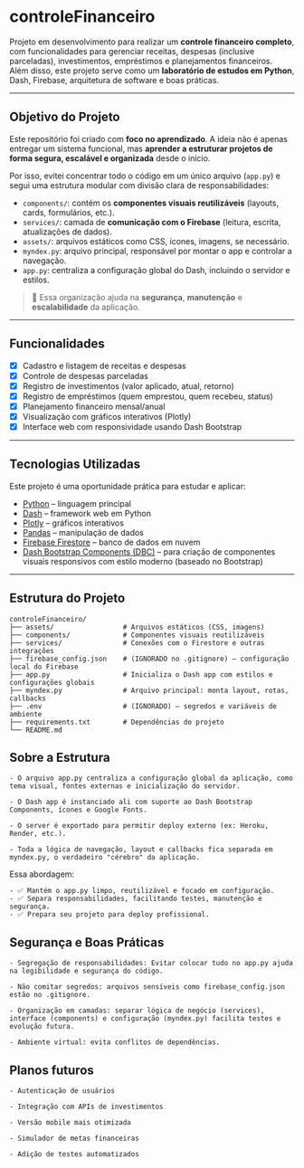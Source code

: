 # controleFinanceiro

Projeto em desenvolvimento para realizar um **controle financeiro completo**, com funcionalidades para gerenciar receitas, despesas (inclusive parceladas), investimentos, empréstimos e planejamentos financeiros.  
Além disso, este projeto serve como um **laboratório de estudos em Python**, Dash, Firebase, arquitetura de software e boas práticas.

---

## Objetivo do Projeto

Este repositório foi criado com **foco no aprendizado**. A ideia não é apenas entregar um sistema funcional, mas **aprender a estruturar projetos de forma segura, escalável e organizada** desde o início.

Por isso, evitei concentrar todo o código em um único arquivo (`app.py`) e segui uma estrutura modular com divisão clara de responsabilidades:

- `components/`: contém os **componentes visuais reutilizáveis** (layouts, cards, formulários, etc.).
- `services/`: camada de **comunicação com o Firebase** (leitura, escrita, atualizações de dados).
- `assets/`: arquivos estáticos como CSS, ícones, imagens, se necessário.
- `myndex.py`: arquivo principal, responsável por montar o app e controlar a navegação.
- `app.py`: centraliza a configuração global do Dash, incluindo o servidor e estilos.

> 🔐 Essa organização ajuda na **segurança**, **manutenção** e **escalabilidade** da aplicação.

---

## Funcionalidades

- [x] Cadastro e listagem de receitas e despesas
- [x] Controle de despesas parceladas
- [x] Registro de investimentos (valor aplicado, atual, retorno)
- [x] Registro de empréstimos (quem emprestou, quem recebeu, status)
- [x] Planejamento financeiro mensal/anual
- [x] Visualização com gráficos interativos (Plotly)
- [x] Interface web com responsividade usando Dash Bootstrap

---

## Tecnologias Utilizadas

Este projeto é uma oportunidade prática para estudar e aplicar:

- [Python](https://www.python.org/) – linguagem principal
- [Dash](https://dash.plotly.com/) – framework web em Python
- [Plotly](https://plotly.com/python/) – gráficos interativos
- [Pandas](https://pandas.pydata.org/) – manipulação de dados
- [Firebase Firestore](https://firebase.google.com/docs/firestore) – banco de dados em nuvem
- [Dash Bootstrap Components (DBC)](https://dash-bootstrap-components.opensource.faculty.ai/) – para criação de componentes visuais responsivos com estilo moderno (baseado no Bootstrap)

---

## Estrutura do Projeto

```plaintext
controleFinanceiro/
├── assets/                 # Arquivos estáticos (CSS, imagens)
├── components/             # Componentes visuais reutilizáveis
├── services/               # Conexões com o Firestore e outras integrações
├── firebase_config.json    # (IGNORADO no .gitignore) – configuração local do Firebase
├── app.py                  # Inicializa o Dash app com estilos e configurações globais
├── myndex.py               # Arquivo principal: monta layout, rotas, callbacks
├── .env                    # (IGNORADO) – segredos e variáveis de ambiente
├── requirements.txt        # Dependências do projeto
└── README.md

```

## Sobre a Estrutura

    - O arquivo app.py centraliza a configuração global da aplicação, como tema visual, fontes externas e inicialização do servidor.

    - O Dash app é instanciado ali com suporte ao Dash Bootstrap Components, ícones e Google Fonts.

    - O server é exportado para permitir deploy externo (ex: Heroku, Render, etc.).

    - Toda a lógica de navegação, layout e callbacks fica separada em myndex.py, o verdadeiro "cérebro" da aplicação.

Essa abordagem:

    - ✅ Mantém o app.py limpo, reutilizável e focado em configuração.
    - ✅ Separa responsabilidades, facilitando testes, manutenção e segurança.
    - ✅ Prepara seu projeto para deploy profissional.

## Segurança e Boas Práticas

    - Segregação de responsabilidades: Evitar colocar tudo no app.py ajuda na legibilidade e segurança do código.

    - Não comitar segredos: arquivos sensíveis como firebase_config.json estão no .gitignore.

    - Organização em camadas: separar lógica de negócio (services), interface (components) e configuração (myndex.py) facilita testes e evolução futura.

    - Ambiente virtual: evita conflitos de dependências.

## Planos futuros

    - Autenticação de usuários

    - Integração com APIs de investimentos

    - Versão mobile mais otimizada

    - Simulador de metas financeiras

    - Adição de testes automatizados
    
